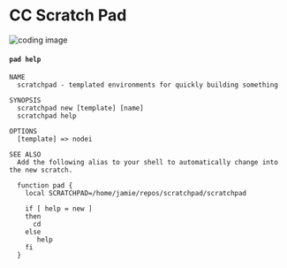# CC Scratch Pad

![coding image](https://miro.medium.com/max/1400/1*5H6STKG7-Mh_VGwHMtohTA.png)

#### `pad help`

```
NAME
  scratchpad - templated environments for quickly building something

SYNOPSIS
  scratchpad new [template] [name]
  scratchpad help

OPTIONS
  [template] => nodei

SEE ALSO
  Add the following alias to your shell to automatically change into the new scratch.

  function pad {
    local SCRATCHPAD=/home/jamie/repos/scratchpad/scratchpad

    if [ help = new ]
    then
      cd
    else
       help
    fi
  }
```
